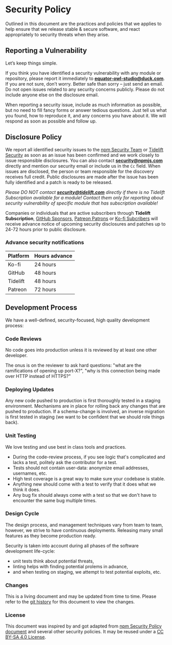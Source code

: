 # Security Policy

Outlined in this document are the practices and policies that we applies to help
ensure that we release stable & secure software, and react appropriately to
security threats when they arise.

## Reporting a Vulnerability

Let’s keep things simple.

If you think you have identified a security vulnerability with any module or
repository, please report it immediately to [**equator-owl-studio@duck.com**](#).
If you are not sure, don’t worry. Better safe than sorry – just send an email.
Do not open issues related to any security concerns publicly. Please do not
include anyone else on the disclosure email.

When reporting a security issue, include as much information as possible, but no
need to fill fancy forms or answer tedious questions. Just tell us what you
found, how to reproduce it, and any concerns you have about it. We will respond
as soon as possible and follow up.

## Disclosure Policy

We report all identified security issues to the
[npm Security Team](https://www.npmjs.com/policies/security) or
[Tidelift Security](https://tidelift.com/security) as soon as an issue has been
confirmed and we work closely to issue responsible disclosures. You can also
contact [**security@npmjs.com**](#) directly and mention our security email or
include us in the `Cc` field. When issues are disclosed, the person or team
responsible for the discovery receives full credit. Public disclosures are made
after the issue has been fully identified and a patch is ready to be released.

_Please DO NOT contact [**security@tidelift.com**](#) directly if there is no
Tidelift Subscription available for a module! Contact them only for reporting
about security vulnerability of specific module that has subscription
available!_

Companies or individuals that are active subscribers through **Tidelift
Subscription**, [GitHub Sponsors](https://github.com/sponsors/tunnckoCore),
[Patreon Patrons](https://patreon.com/tunnckoCore) or
[Ko-fi Subcribers](https://ko-fi.com/tunnckoCore) will receive advance notice of
upcoming security disclosures and patches up to 24-72 hours prior to public
disclosure.

### Advance security notifications

| Platform | Hours advance |
| -------- | ------------- |
| Ko-fi    | 24 hours      |
| GitHub   | 48 hours      |
| Tidelift | 48 hours      |
| Patreon  | 72 hours      |

## Development Process

We have a well-defined, security-focused, high quality development process:

### Code Reviews

No code goes into production unless it is reviewed by at least one other
developer.

The onus is on the reviewer to ask hard questions: "what are the ramifications
of opening up port-X?", "why is this connection being made over HTTP instead of
HTTPS?"

### Deploying Updates

Any new code pushed to production is first thoroughly tested in a staging
environment. Mechanisms are in place for rolling back any changes that are
pushed to production. If a schema-change is involved, an inverse migration is
first tested in staging (we want to be confident that we should role things
back).

### Unit Testing

We love testing and use best in class tools and practices.

- During the code-review process, if you see logic that's complicated and lacks
  a test, politely ask the contributor for a test.
- Tests should not contain user-data: anonymize email addresses, usernames, etc.
- High test coverage is a great way to make sure your codebase is stable.
- Anything new should come with a test to verify that it does what we think it
  does.
- Any bug fix should always come with a test so that we don't have to encounter
  the same bug multiple times.

### Design Cycle

The design process, and management techniques vary from team to team, however,
we strive to have continuous deployments. Releasing many small features as they
become production ready.

Security is taken into account during all phases of the software development
life-cycle:

- unit tests think about potential threats,
- linting helps with finding potential prolems in advance,
- and when testing on staging, we attempt to test potential exploits, etc.

### Changes

This is a living document and may be updated from time to time. Please refer to
the
[git history](https://github.com/tunnckoCore/.github/commits/master/SECURITY.md)
for this document to view the changes.

### License

This document was inspired by and got adapted from
[npm Security Policy document](https://www.npmjs.com/policies/security) and
several other security policies. It may be reused under a
[CC BY-SA 4.0 License](https://creativecommons.org/licenses/by-sa/4.0/).
